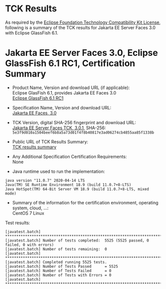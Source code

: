 TCK Results
===========

As required by the
[Eclipse Foundation Technology Compatibility Kit License](https://www.eclipse.org/legal/tck.php),
following is a summary of the TCK results for Jakarta EE Server Faces 3.0 with Eclipse GlassFish 6.1.

# Jakarta EE Server Faces 3.0, Eclipse GlassFish 6.1 RC1, Certification Summary

- Product Name, Version and download URL (if applicable): <br/>
  Eclipse GlasFish 6.1, provides Jakarta EE Faces 3.0<br/>
  [Eclipse GlassFish 6.1 RC1](https://download.eclipse.org/ee4j/glassfish/glassfish-6.1.0-RC1.zip)
  
- Specification Name, Version and download URL: <br/>
  [Jakarta EE Faces, 3.0](https://jakarta.ee/specifications/faces/3.0)
  
- TCK Version, digital SHA-256 fingerprint and download URL: <br/>
  [Jakarta EE Server Faces TCK, 3.0.1](https://download.eclipse.org/ee4j/jakartaee-tck/jakartaee9-eftl/promoted/jakarta-faces-tck-3.0.1.zip), 
  SHA-256: `5e3f9d010a1504beef6b8a5a73d01f4f8b40817e3ad06274cb4855aa85f1338b`
  
- Public URL of TCK Results Summary: <br/>
  [TCK results summary](./TCK-Results-6.1-RC1)
  
- Any Additional Specification Certification Requirements: <br/>
  None
  
- Java runtime used to run the implementation: <br/>
```
java version "11.0.7" 2020-04-14 LTS
Java(TM) SE Runtime Environment 18.9 (build 11.0.7+8-LTS)
Java HotSpot(TM) 64-Bit Server VM 18.9 (build 11.0.7+8-LTS, mixed mode)
```

- Summary of the information for the certification environment, operating system, cloud, ...: <br/>
  CentOS 7 Linux

Test results:

```
[javatest.batch] ********************************************************************************
[javatest.batch] Number of tests completed:  5525 (5525 passed, 0 failed, 0 with errors)
[javatest.batch] Number of tests remaining:  0
[javatest.batch] ********************************************************************************
[javatest.batch] Completed running 5525 tests.
[javatest.batch] Number of Tests Passed      = 5525
[javatest.batch] Number of Tests Failed      = 0
[javatest.batch] Number of Tests with Errors = 0
[javatest.batch] ********************************************************************************
```